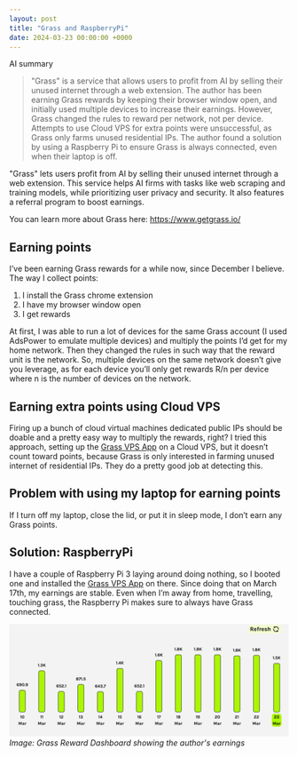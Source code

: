```yaml
---
layout: post
title: "Grass and RaspberryPi"
date: 2024-03-23 00:00:00 +0000
---
```

AI summary
> "Grass" is a service that allows users to profit from AI by selling their unused internet through a web extension. The author has been earning Grass rewards by keeping their browser window open, and initially used multiple devices to increase their earnings. However, Grass changed the rules to reward per network, not per device. Attempts to use Cloud VPS for extra points were unsuccessful, as Grass only farms unused residential IPs. The author found a solution by using a Raspberry Pi to ensure Grass is always connected, even when their laptop is off.

"Grass" lets users profit from AI by selling their unused internet through a web extension. This service helps AI firms with tasks like web scraping and training models, while prioritizing user privacy and security. It also features a referral program to boost earnings.

You can learn more about Grass here: https://www.getgrass.io/

## Earning points

I’ve been earning Grass rewards for a while now, since December I believe. The way I collect points:

1. I install the Grass chrome extension
2. I have my browser window open
3. I get rewards

At first, I was able to run a lot of devices for the same Grass account (I used AdsPower to emulate multiple devices) and multiply the points I’d get for my home network. Then they changed the rules in such way that the reward unit is the network. So, multiple devices on the same network doesn’t give you leverage, as for each device you’ll only get rewards R/n per device where n is the number of devices on the network. 

## Earning extra points using Cloud VPS

Firing up a bunch of cloud virtual machines dedicated public IPs should be doable and a pretty easy way to multiply the rewards, right? I tried this approach, setting up the [Grass VPS App](https://github.com/alafon/grass-vps) on a Cloud VPS, but it doesn’t count toward points, because Grass is only interested in farming unused internet of residential IPs. They do a pretty good job at detecting this.

## Problem with using my laptop for earning points

If I turn off my laptop, close the lid, or put it in sleep mode, I don’t earn any Grass points.

## Solution: RaspberryPi

I have a couple of Raspberry Pi 3 laying around doing nothing, so I booted one and installed the [Grass VPS App](https://github.com/alafon/grass-vps) on there. Since doing that on March 17th, my earnings are stable. Even when I’m away from home, travelling, touching grass, the Raspberry Pi makes sure to always have Grass connected.

![Grass Reward Dashboard](/assets/images/grass-reward-dashboard.png)
*Image: Grass Reward Dashboard showing the author's earnings*